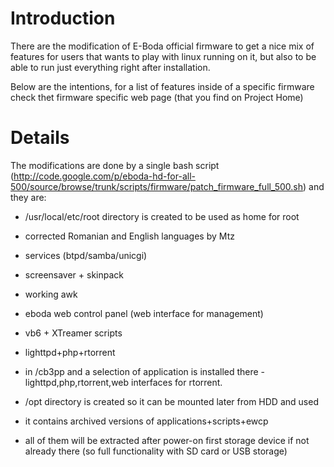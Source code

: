 # Introduction #

There are the modification of E-Boda official firmware to get a nice mix of features for users that wants to play with linux running on it, but also to be able to run just everything right after installation.

Below are the intentions, for a list of features inside of a specific firmware check thet firmware specific web page (that you find on Project Home)


# Details #

The modifications are done by a single bash script (http://code.google.com/p/eboda-hd-for-all-500/source/browse/trunk/scripts/firmware/patch_firmware_full_500.sh) and they are:

  * /usr/local/etc/root directory is created to be used as home for root
  * corrected Romanian and English languages by Mtz
  * services (btpd/samba/unicgi)
  * screensaver + skinpack
  * working awk
  * eboda web control panel (web interface for management)

  * vb6 + XTreamer scripts
  * lighttpd+php+rtorrent
  * in /cb3pp and a selection of application is installed there - lighttpd,php,rtorrent,web interfaces for rtorrent.
  * /opt directory is created so it can be mounted later from HDD and used

  * it contains archived versions of applications+scripts+ewcp
  * all of them will be extracted after power-on first storage device if not already there (so full functionality with SD card or USB storage)